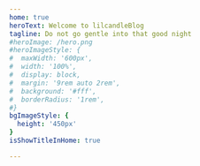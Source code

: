 ```yaml
---
home: true
heroText: Welcome to lilcandleBlog
tagline: Do not go gentle into that good night
#heroImage: /hero.png
#heroImageStyle: {
#  maxWidth: '600px',
#  width: '100%',
#  display: block,
#  margin: '9rem auto 2rem',
#  background: '#fff',
#  borderRadius: '1rem',
#}
bgImageStyle: {
  height: '450px'
}
isShowTitleInHome: true

---
```

<style>
  .hero{
    background-image: url(.vuepress/public/bk.gif) !important;
    background-repeat: repeat !important;
    background-size: auto !important;
  }
</style>


<script>
export default {
  mounted () {
    const ifJanchor = document.getElementById("JanchorDown"); 
    ifJanchor && ifJanchor.parentNode.removeChild(ifJanchor);
    let a = document.createElement('a');
    a.id = 'JanchorDown';
    a.className = 'anchor-down';
    document.getElementsByClassName('hero')[0].append(a);
    let targetA = document.getElementById("JanchorDown");
    targetA.addEventListener('click', e => {
      this.scrollFn();
    });
  },

  methods: {
    scrollFn() {
      const windowH = document.getElementsByClassName('hero')[0].clientHeight;
      document.documentElement.scrollTop = windowH;
    }
  }
}
</script>
